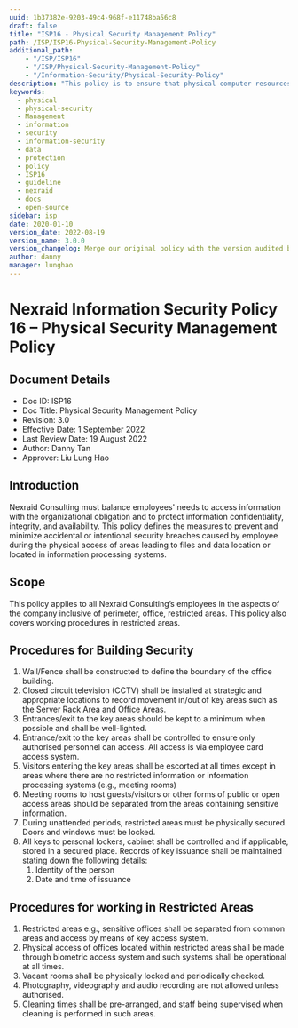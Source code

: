 ```yaml
---
uuid: 1b37382e-9203-49c4-968f-e11748ba56c8
draft: false
title: "ISP16 - Physical Security Management Policy"
path: /ISP/ISP16-Physical-Security-Management-Policy
additional_path:
    - "/ISP/ISP16"
    - "/ISP/Physical-Security-Management-Policy"
    - "/Information-Security/Physical-Security-Policy"
description: "This policy is to ensure that physical computer resources and information resources are properly protected physically."
keywords: 
  - physical
  - physical-security
  - Management
  - information
  - security
  - information-security
  - data
  - protection
  - policy
  - ISP16
  - guideline
  - nexraid
  - docs
  - open-source
sidebar: isp
date: 2020-01-10
version_date: 2022-08-19
version_name: 3.0.0
version_changelog: Merge our original policy with the version audited by DPTM
author: danny
manager: lunghao
---
```


# Nexraid Information Security Policy 16 – Physical Security Management Policy

## Document Details
* Doc ID: ISP16
* Doc Title: Physical Security Management Policy
* Revision: 3.0
* Effective Date: 1 September 2022
* Last Review Date: 19 August 2022
* Author: Danny Tan
* Approver: Liu Lung Hao

## Introduction
Nexraid Consulting must balance employees' needs to access information with the organizational obligation and to protect information confidentiality, integrity, and availability. This policy defines the measures to prevent and minimize accidental or intentional security breaches caused by employee during the physical access of areas leading to files and data location or located in information processing systems. 

## Scope
This policy applies to all Nexraid Consulting’s employees in the aspects of the company inclusive of perimeter, office, restricted areas. This policy also covers working procedures in restricted areas.

## Procedures for Building Security
1. Wall/Fence shall be constructed to define the boundary of the office building.
2. Closed circuit television (CCTV) shall be installed at strategic and appropriate locations to record movement in/out of key areas such as the Server Rack Area and Office Areas.
3. Entrances/exit to the key areas should be kept to a minimum when possible and shall be well-lighted.
4. Entrance/exit to the key areas shall be controlled to ensure only authorised personnel can access. All access is via employee card access system.
5. Visitors entering the key areas shall be escorted at all times except in areas where there are no restricted information or information processing systems (e.g., meeting rooms)
6. Meeting rooms to host guests/visitors or other forms of public or open access areas should be separated from the areas containing sensitive information.
7. During unattended periods, restricted areas must be physically secured. Doors and windows must be locked.
8. All keys to personal lockers, cabinet shall be controlled and if applicable, stored in a secured place. Records of key issuance shall be maintained stating down the following details:
   1. Identity of the person
   2. Date and time of issuance


## Procedures for working in Restricted Areas
1. Restricted areas e.g., sensitive offices shall be separated from common areas and access by means of key access system.
2. Physical access of offices located within restricted areas shall be made through biometric access system and such systems shall be operational at all times.
3. Vacant rooms shall be physically locked and periodically checked.
4. Photography, videography and audio recording are not allowed unless authorised.
5. Cleaning times shall be pre-arranged, and staff being supervised when cleaning is performed in such areas.